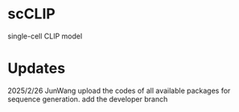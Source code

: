 # scCLIP
single-cell CLIP model



# Updates

2025/2/26 JunWang upload the codes of all available packages for sequence generation. add the developer branch
